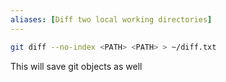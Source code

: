 ```yaml
---
aliases: [Diff two local working directories]
---
```


```bash
git diff --no-index <PATH> <PATH> > ~/diff.txt
```

This will save git objects as well